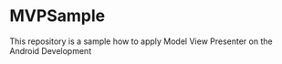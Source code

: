 # MVPSample
This repository is a sample how to apply Model View Presenter on the Android Development
